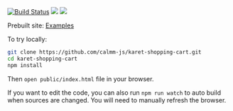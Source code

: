 [![Build Status](https://travis-ci.org/calmm-js/karet-shopping-cart.svg?branch=master)](https://travis-ci.org/calmm-js/karet-shopping-cart) [![](https://david-dm.org/calmm-js/karet-shopping-cart.svg)](https://david-dm.org/calmm-js/karet-shopping-cart) [![](https://david-dm.org/calmm-js/karet-shopping-cart/dev-status.svg)](https://david-dm.org/calmm-js/karet-shopping-cart?type=dev)

Prebuilt site: [Examples](http://calmm-js.github.io/karet-shopping-cart/)

To try locally:

```bash
git clone https://github.com/calmm-js/karet-shopping-cart.git
cd karet-shopping-cart
npm install
```

Then `open public/index.html` file in your browser.

If you want to edit the code, you can also run `npm run watch` to auto build
when sources are changed.  You will need to manually refresh the browser.

